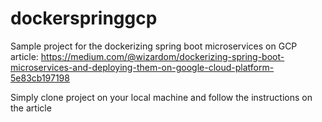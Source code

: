 # dockerspringgcp
Sample project for the dockerizing spring boot microservices on GCP article:
https://medium.com/@wizardom/dockerizing-spring-boot-microservices-and-deploying-them-on-google-cloud-platform-5e83cb197198

Simply clone project on your local machine and follow the instructions on the article
